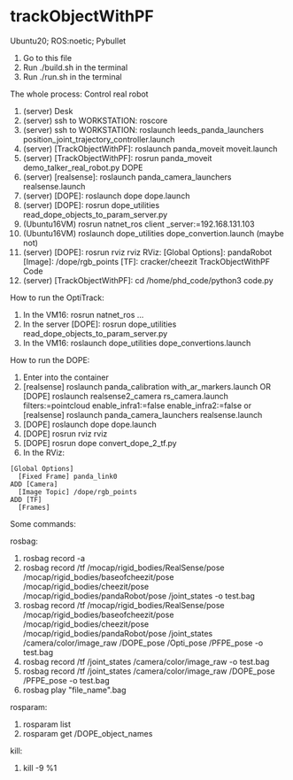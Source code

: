 # trackObjectWithPF
Ubuntu20; ROS:noetic; Pybullet
  1. Go to this file
  2. Run ./build.sh in the terminal
  3. Run ./run.sh in the terminal


The whole process:
  Control real robot
  1. (server) Desk 
  2. (server) ssh to WORKSTATION: roscore 
  3. (server) ssh to WORKSTATION: roslaunch leeds_panda_launchers position_joint_trajectory_controller.launch 
  3. (server) [TrackObjectWithPF]: roslaunch panda_moveit moveit.launch 
  4. (server) [TrackObjectWithPF]: rosrun panda_moveit demo_talker_real_robot.py 
  DOPE
  5. (server) [realsense]: roslaunch panda_camera_launchers realsense.launch 
  6. (server) [DOPE]: roslaunch dope dope.launch 
  7. (server) [DOPE]: rosrun dope_utilities read_dope_objects_to_param_server.py
  8. (Ubuntu16VM) rosrun natnet_ros client _server:=192.168.131.103
  9. (Ubuntu16VM) roslaunch dope_utilities dope_convertion.launch
  (maybe not)
  10. (server) [DOPE]: rosrun rviz rviz 
  RViz:
    [Global Options]: pandaRobot
    [Image]: /dope/rgb_points
    [TF]: cracker/cheezit
  TrackObjectWithPF Code
  11. (server) [TrackObjectWithPF]: cd /home/phd_code/python3 code.py



How to run the OptiTrack:
  1. In the VM16: rosrun natnet_ros ...
  2. In the server [DOPE]: rosrun dope_utilities read_dope_objects_to_param_server.py
  3. In the VM16: roslaunch dope_utilities dope_convertions.launch


How to run the DOPE:
  1. Enter into the container
  2. [realsense] roslaunch panda_calibration with_ar_markers.launch 
  OR [DOPE] roslaunch realsense2_camera rs_camera.launch filters:=pointcloud enable_infra1:=false enable_infra2:=false
  or [realsense] roslaunch panda_camera_launchers realsense.launch
  3. [DOPE] roslaunch dope dope.launch
  4. [DOPE] rosrun rviz rviz
  5. [DOPE] rosrun dope convert_dope_2_tf.py
  6. In the RViz:
    
    [Global Options]
      [Fixed Frame] panda_link0
    ADD [Camera]
      [Image Topic] /dope/rgb_points
    ADD [TF]
      [Frames]
  
Some commands:
  
  rosbag:
  1. rosbag record -a
  2. rosbag record /tf /mocap/rigid_bodies/RealSense/pose /mocap/rigid_bodies/baseofcheezit/pose /mocap/rigid_bodies/cheezit/pose /mocap/rigid_bodies/pandaRobot/pose /joint_states -o test.bag
  3. rosbag record /tf /mocap/rigid_bodies/RealSense/pose /mocap/rigid_bodies/baseofcheezit/pose /mocap/rigid_bodies/cheezit/pose /mocap/rigid_bodies/pandaRobot/pose /joint_states /camera/color/image_raw /DOPE_pose /Opti_pose /PFPE_pose -o test.bag
  4. rosbag record /tf /joint_states /camera/color/image_raw -o test.bag
  5. rosbag record /tf /joint_states /camera/color/image_raw /DOPE_pose /PFPE_pose -o test.bag
  6. rosbag play "file_name".bag
  
  rosparam:
  1. rosparam list
  2. rosparam get /DOPE_object_names
  
  kill:
  1. kill -9 %1
